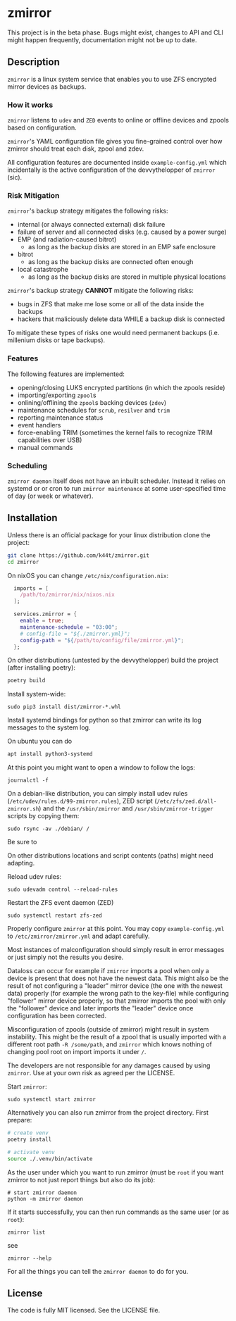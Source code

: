 # zmirror

This project is in the beta phase. Bugs might exist, changes to API and CLI might happen frequently, documentation might not be up to date.

## Description

`zmirror` is a linux system service that enables you to use ZFS encrypted mirror devices as backups.

### How it works

`zmirror` listens to `udev` and `ZED` events to online or offline devices and zpools based on configuration.

`zmirror`'s YAML configuration file gives you fine-grained control over how zmirror should treat each disk, zpool and zdev. 

All configuration features are documented inside `example-config.yml` which incidentally
is the active configuration of the devvythelopper of `zmirror` (sic).



### Risk Mitigation

`zmirror`'s backup strategy mitigates the following risks:

- internal (or always connected external) disk failure
- failure of server and all connected disks (e.g. caused by a power surge)
- EMP (and radiation-caused bitrot) 
  - as long as the backup disks are stored in an EMP safe enclosure
- bitrot
  - as long as the backup disks are connected often enough
- local catastrophe
  - as long as the backup disks are stored in multiple physical locations

`zmirror`'s backup strategy **CANNOT** mitigate the following risks:

- bugs in ZFS that make me lose some or all of the data inside the backups
- hackers that maliciously delete data WHILE a backup disk is connected

To mitigate these types of risks one would need permanent backups (i.e. millenium disks or tape backups).



### Features

The following features are implemented:

- opening/closing LUKS encrypted partitions (in which the zpools reside)
- importing/exporting `zpool`s
- onlining/offlining the `zpool`s backing devices (`zdev`)
- maintenance schedules for `scrub`, `resilver` and `trim`
- reporting maintenance status
- event handlers
- force-enabling TRIM (sometimes the kernel fails to recognize TRIM capabilities 
  over USB)
- manual commands


### Scheduling

`zmirror daemon` itself does not have an inbuilt scheduler. Instead it relies
on systemd or or cron to run `zmirror maintenance` at some user-specified 
time of day (or week or whatever).


## Installation

Unless there is an official package for your linux distribution clone the project:

```bash
git clone https://github.com/k44t/zmirror.git
cd zmirror
```

On nixOS you can change `/etc/nix/configuration.nix`:

```nix
  imports = [
    /path/to/zmirror/nix/nixos.nix
  ];

  services.zmirror = {
    enable = true;
    maintenance-schedule = "03:00";
    # config-file = "${./zmirror.yml}";
    config-path = "${/path/to/config/file/zmirror.yml}";
  };
```

On other distributions (untested by the devvythelopper) build the project (after installing poetry):

```bash
poetry build
```

Install system-wide:

```
sudo pip3 install dist/zmirror-*.whl
```

Install systemd bindings for python so that zmirror can write its log messages to the system log.

On ubuntu you can do

```bash
apt install python3-systemd
```

At this point you might want to open a window to follow the logs:

```
journalctl -f
```

On a debian-like distribution, you can simply install udev rules (`/etc/udev/rules.d/99-zmirror.rules`), ZED script (`/etc/zfs/zed.d/all-zmirror.sh`) and the `/usr/sbin/zmirror` and `/usr/sbin/zmirror-trigger` scripts by copying them:

```
sudo rsync -av ./debian/ /
```

Be sure to 

On other distributions locations and script contents (paths) might need adapting.

Reload udev rules:

```
sudo udevadm control --reload-rules
```

Restart the ZFS event daemon (ZED)

```
sudo systemctl restart zfs-zed
```

Properly configure `zmirror` at this point. You may copy `example-config.yml` to `/etc/zmirror/zmirror.yml` and adapt carefully.

Most instances of malconfiguration should simply result in error messages or just simply not the results you desire.

Dataloss can occur for example if `zmirror` imports a pool when only a device is present that does not have the newest data. This might also be the result of not configuring a "leader" mirror device (the one with the newest data) properly (for example the wrong path to the key-file) while configuring "follower" mirror device properly, so that zmirror imports the pool with only the "follower" device and later imports the "leader" device once configuration has been corrected.

Misconfiguration of zpools (outside of zmirror) might result in system instability. This might be the result of a zpool that is usually imported with a different root path `-R /some/path`, and `zmirror` which knows nothing of changing pool root on import imports it under `/`.

The developers are not responsible for any damages caused by using `zmirror`. Use at your own risk as agreed per the LICENSE.

Start `zmirror`:

```
sudo systemctl start zmirror
```

Alternatively you can also run zmirror from the project directory. First prepare:

```bash
# create venv
poetry install

# activate venv
source ./.venv/bin/activate
```

As the user under which you want to run zmirror (must be `root` if you want zmirror to not just report things but also do its job):

```
# start zmirror daemon
python -m zmirror daemon
```

If it starts successfully, you can then run commands as the same user (or as `root`):

```
zmirror list
```

see 

```
zmirror --help
```

For all the things you can tell the `zmirror daemon` to do for you.



## License

The code is fully MIT licensed. See the LICENSE file.
